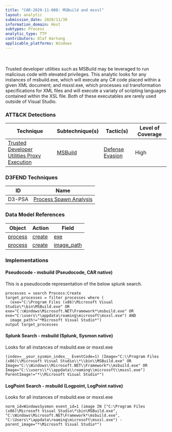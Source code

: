 ```yaml
---
title: "CAR-2020-11-008: MSBuild and msxsl"
layout: analytic
submission_date: 2020/11/30
information_domain: Host
subtypes: Process
analytic_type: TTP
contributors: Olaf Hartong
applicable_platforms: Windows
---
```

<br><br>
Trusted developer utilities such as MSBuild may be leveraged to run malicious code with elevated privileges. This analytic looks for any instances of msbuild.exe, which will execute any C# code placed within a given XML document; and msxsl.exe, which processes xsl transformation specifications for XML files and will execute a variaty of scripting languages contained within the XSL file. Both of these executables are rarely used outside of Visual Studio.


### ATT&CK Detections

|Technique|Subtechnique(s)|Tactic(s)|Level of Coverage|
|---|---|---|---|
|[Trusted Developer Utilities Proxy Execution](https://attack.mitre.org/techniques/T1127/)|[MSBuild](https://attack.mitre.org/techniques/T1127/001/)|[Defense Evasion](https://attack.mitre.org/tactics/TA0005/)|High|


### D3FEND Techniques

|ID|Name|
|---|---| 
|D3-PSA | [Process Spawn Analysis](https://d3fend.mitre.org/technique/d3f:ProcessSpawnAnalysis)| 



### Data Model References

|Object|Action|Field|
|---|---|---|
|[process](/data_model/process) | [create](/data_model/process#create) | [exe](/data_model/process#exe) |
|[process](/data_model/process) | [create](/data_model/process#create) | [image_path](/data_model/process#image_path) |



### Implementations

#### Pseudocode - msbuild (Pseudocode, CAR native)


This is a pseudocode representation of the below splunk search.


```
processes = search Process:Create
target_processes = filter processes where (
  (exe="C:\Program Files (x86)\Microsoft Visual Studio\*\bin\MSBuild.exe" OR exe="C:\Windows\Microsoft.NET\Framework*\msbuild.exe" OR exe="C:\users\*\appdata\roaming\microsoft\msxsl.exe") AND
  image_path!="*Microsoft Visual Studio*")
output target_processes
```


#### Splunk Search - msbuild (Splunk, Sysmon native)


Looks for all instances of msbuild.exe or msxsl.exe


```
(index=__your_sysmon_index__ EventCode=1) (Image="C:\\Program Files (x86)\\Microsoft Visual Studio\\*\\bin\\MSBuild.exe" OR Image="C:\\Windows\\Microsoft.NET\\Framework*\\msbuild.exe" OR Image="C:\\users\\*\\appdata\\roaming\\microsoft\\msxsl.exe") ParentImage!="*\\Microsoft Visual Studio*")
```


#### LogPoint Search - msbuild (Logpoint, LogPoint native)


Looks for all instances of msbuild.exe or msxsl.exe


```
norm_id=WindowsSysmon event_id=1 (image IN ["C:\Program Files (x86)\Microsoft Visual Studio\*\bin\MSBuild.exe", "C:\Windows\Microsoft.NET\Framework*\msbuild.exe", "C:\Users\*\appdata\roaming\microsoft\msxsl.exe") -parent_image="*\Microsoft Visual Studio*")
```




